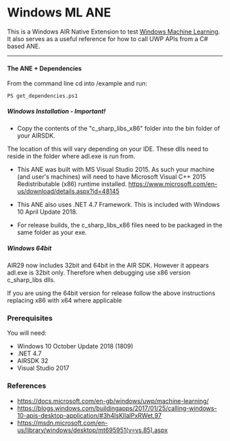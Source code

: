 # Windows ML ANE

This is a Windows AIR Native Extension to test [Windows Machine Learning](https://docs.microsoft.com/en-gb/windows/uwp/machine-learning/).  
It also serves as a useful reference for how to call UWP APIs from a C# based ANE.

----------

#### The ANE + Dependencies
From the command line cd into /example and run:
````shell
PS get_dependencies.ps1
`````

##### Windows Installation - Important!
* Copy the contents of the "c_sharp_libs_x86" folder into the bin folder of your AIRSDK. 

The location of this will vary depending on your IDE. These dlls need to reside in the folder where adl.exe is run from.

* This ANE was built with MS Visual Studio 2015. As such your machine (and user's machines) will need to have Microsoft Visual C++ 2015 Redistributable (x86) runtime installed.
https://www.microsoft.com/en-us/download/details.aspx?id=48145

* This ANE also uses .NET 4.7 Framework. This is included with Windows 10 April Update 2018.

* For release builds, the c_sharp_libs_x86 files need to be packaged in the same folder as your exe.  

##### Windows 64bit

AIR29 now includes 32bit and 64bit in the AIR SDK.
However it appears adl.exe is 32bit only. Therefore when debugging use x86 version c_sharp_libs dlls.

If you are using the 64bit version for release follow the above instructions replacing x86 with x64 where applicable


### Prerequisites

You will need:
 - Windows 10 October Update 2018 (1809)
 - .NET 4.7
 - AIRSDK 32
 - Visual Studio 2017
 
 
### References
 - https://docs.microsoft.com/en-gb/windows/uwp/machine-learning/
 - https://blogs.windows.com/buildingapps/2017/01/25/calling-windows-10-apis-desktop-application/#3h4lsKlIalPxRWet.97
 - https://msdn.microsoft.com/en-us/library/windows/desktop/mt695951(v=vs.85).aspx
